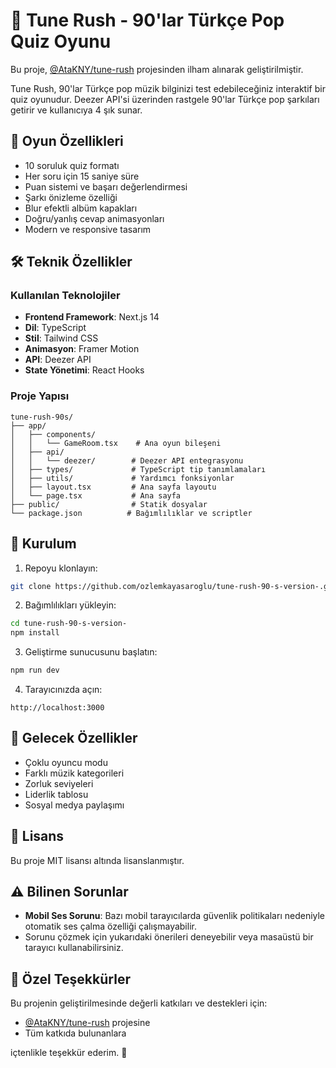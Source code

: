 # 🎵 Tune Rush - 90'lar Türkçe Pop Quiz Oyunu

Bu proje, [@AtaKNY/tune-rush](https://github.com/AtaKNY/tune-rush) projesinden ilham alınarak geliştirilmiştir.

Tune Rush, 90'lar Türkçe pop müzik bilginizi test edebileceğiniz interaktif bir quiz oyunudur. Deezer API'si üzerinden rastgele 90'lar Türkçe pop şarkıları getirir ve kullanıcıya 4 şık sunar.

## 🎵 Oyun Özellikleri

- 10 soruluk quiz formatı
- Her soru için 15 saniye süre
- Puan sistemi ve başarı değerlendirmesi
- Şarkı önizleme özelliği
- Blur efektli albüm kapakları
- Doğru/yanlış cevap animasyonları
- Modern ve responsive tasarım

## 🛠️ Teknik Özellikler

### Kullanılan Teknolojiler

- **Frontend Framework**: Next.js 14
- **Dil**: TypeScript
- **Stil**: Tailwind CSS
- **Animasyon**: Framer Motion
- **API**: Deezer API
- **State Yönetimi**: React Hooks

### Proje Yapısı

```
tune-rush-90s/
├── app/
│   ├── components/
│   │   └── GameRoom.tsx    # Ana oyun bileşeni
│   ├── api/
│   │   └── deezer/        # Deezer API entegrasyonu
│   ├── types/             # TypeScript tip tanımlamaları
│   ├── utils/             # Yardımcı fonksiyonlar
│   ├── layout.tsx         # Ana sayfa layoutu
│   └── page.tsx           # Ana sayfa
├── public/                # Statik dosyalar
└── package.json          # Bağımlılıklar ve scriptler
```

## 🚀 Kurulum

1. Repoyu klonlayın:
```bash
git clone https://github.com/ozlemkayasaroglu/tune-rush-90-s-version-.git
```

2. Bağımlılıkları yükleyin:
```bash
cd tune-rush-90-s-version-
npm install
```

3. Geliştirme sunucusunu başlatın:
```bash
npm run dev
```

4. Tarayıcınızda açın:
```
http://localhost:3000
```

## 🎯 Gelecek Özellikler

- Çoklu oyuncu modu
- Farklı müzik kategorileri
- Zorluk seviyeleri
- Liderlik tablosu
- Sosyal medya paylaşımı

## 📝 Lisans

Bu proje MIT lisansı altında lisanslanmıştır.

## ⚠️ Bilinen Sorunlar

- **Mobil Ses Sorunu**: Bazı mobil tarayıcılarda güvenlik politikaları nedeniyle otomatik ses çalma özelliği çalışmayabilir.
- Sorunu çözmek için yukarıdaki önerileri deneyebilir veya masaüstü bir tarayıcı kullanabilirsiniz.

## 🙏 Özel Teşekkürler

Bu projenin geliştirilmesinde değerli katkıları ve destekleri için:

- [@AtaKNY/tune-rush](https://github.com/AtaKNY/tune-rush) projesine
- Tüm katkıda bulunanlara

içtenlikle teşekkür ederim. 🙌

